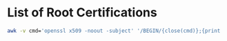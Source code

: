 # List of Root Certifications

```bash
awk -v cmd='openssl x509 -noout -subject' '/BEGIN/{close(cmd)};{print | cmd}' < /etc/ssl/certs/ca-certificates.crt
```
